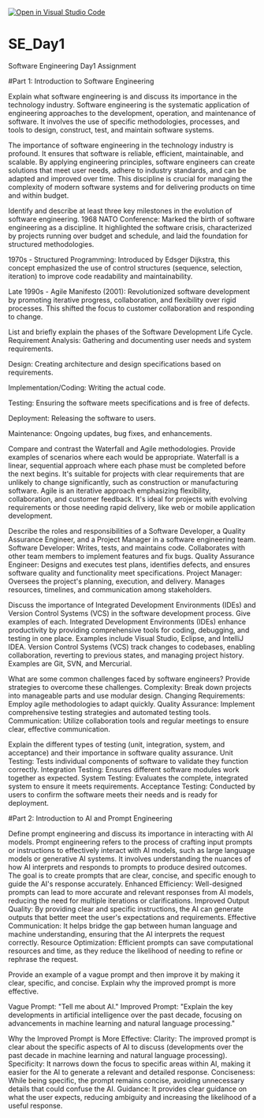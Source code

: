 [![Open in Visual Studio Code](https://classroom.github.com/assets/open-in-vscode-2e0aaae1b6195c2367325f4f02e2d04e9abb55f0b24a779b69b11b9e10269abc.svg)](https://classroom.github.com/online_ide?assignment_repo_id=18533993&assignment_repo_type=AssignmentRepo)
# SE_Day1
Software Engineering Day1 Assignment

#Part 1: Introduction to Software Engineering

Explain what software engineering is and discuss its importance in the technology industry.
Software engineering is the systematic application of engineering approaches to the development, operation, and maintenance of software. It involves the use of specific methodologies, processes, and tools to design, construct, test, and maintain software systems.

The importance of software engineering in the technology industry is profound. It ensures that software is reliable, efficient, maintainable, and scalable. By applying engineering principles, software engineers can create solutions that meet user needs, adhere to industry standards, and can be adapted and improved over time. This discipline is crucial for managing the complexity of modern software systems and for delivering products on time and within budget.

Identify and describe at least three key milestones in the evolution of software engineering.
1968 NATO Conference: Marked the birth of software engineering as a discipline. It highlighted the software crisis, characterized by projects running over budget and schedule, and laid the foundation for structured methodologies.

1970s - Structured Programming: Introduced by Edsger Dijkstra, this concept emphasized the use of control structures (sequence, selection, iteration) to improve code readability and maintainability.

Late 1990s - Agile Manifesto (2001): Revolutionized software development by promoting iterative progress, collaboration, and flexibility over rigid processes. This shifted the focus to customer collaboration and responding to change.

List and briefly explain the phases of the Software Development Life Cycle.
Requirement Analysis: Gathering and documenting user needs and system requirements.

Design: Creating architecture and design specifications based on requirements.

Implementation/Coding: Writing the actual code.

Testing: Ensuring the software meets specifications and is free of defects.

Deployment: Releasing the software to users.

Maintenance: Ongoing updates, bug fixes, and enhancements.

Compare and contrast the Waterfall and Agile methodologies. Provide examples of scenarios where each would be appropriate.
Waterfall is a linear, sequential approach where each phase must be completed before the next begins. It's suitable for projects with clear requirements that are unlikely to change significantly, such as construction or manufacturing software.
Agile is an iterative approach emphasizing flexibility, collaboration, and customer feedback. It's ideal for projects with evolving requirements or those needing rapid delivery, like web or mobile application development.

Describe the roles and responsibilities of a Software Developer, a Quality Assurance Engineer, and a Project Manager in a software engineering team.
Software Developer: Writes, tests, and maintains code. Collaborates with other team members to implement features and fix bugs.
Quality Assurance Engineer: Designs and executes test plans, identifies defects, and ensures software quality and functionality meet specifications.
Project Manager: Oversees the project's planning, execution, and delivery. Manages resources, timelines, and communication among stakeholders.

Discuss the importance of Integrated Development Environments (IDEs) and Version Control Systems (VCS) in the software development process. Give examples of each.
Integrated Development Environments (IDEs) enhance productivity by providing comprehensive tools for coding, debugging, and testing in one place. Examples include Visual Studio, Eclipse, and IntelliJ IDEA.
Version Control Systems (VCS) track changes to codebases, enabling collaboration, reverting to previous states, and managing project history. Examples are Git, SVN, and Mercurial.

What are some common challenges faced by software engineers? Provide strategies to overcome these challenges.
Complexity: Break down projects into manageable parts and use modular design.
Changing Requirements: Employ agile methodologies to adapt quickly.
Quality Assurance: Implement comprehensive testing strategies and automated testing tools.
Communication: Utilize collaboration tools and regular meetings to ensure clear, effective communication.

Explain the different types of testing (unit, integration, system, and acceptance) and their importance in software quality assurance.
Unit Testing: Tests individual components of software to validate they function correctly.
Integration Testing: Ensures different software modules work together as expected.
System Testing: Evaluates the complete, integrated system to ensure it meets requirements.
Acceptance Testing: Conducted by users to confirm the software meets their needs and is ready for deployment.

#Part 2: Introduction to AI and Prompt Engineering


Define prompt engineering and discuss its importance in interacting with AI models.
Prompt engineering refers to the process of crafting input prompts or instructions to effectively interact with AI models, such as large language models or generative AI systems. It involves understanding the nuances of how AI interprets and responds to prompts to produce desired outcomes. The goal is to create prompts that are clear, concise, and specific enough to guide the AI's response accurately.
Enhanced Efficiency: Well-designed prompts can lead to more accurate and relevant responses from AI models, reducing the need for multiple iterations or clarifications.
Improved Output Quality: By providing clear and specific instructions, the AI can generate outputs that better meet the user's expectations and requirements.
Effective Communication: It helps bridge the gap between human language and machine understanding, ensuring that the AI interprets the request correctly.
Resource Optimization: Efficient prompts can save computational resources and time, as they reduce the likelihood of needing to refine or rephrase the request.

Provide an example of a vague prompt and then improve it by making it clear, specific, and concise. Explain why the improved prompt is more effective.

Vague Prompt: "Tell me about AI."
Improved Prompt: "Explain the key developments in artificial intelligence over the past decade, focusing on advancements in machine learning and natural language processing."

Why the Improved Prompt is More Effective:
Clarity: The improved prompt is clear about the specific aspects of AI to discuss (developments over the past decade in machine learning and natural language processing).
Specificity: It narrows down the focus to specific areas within AI, making it easier for the AI to generate a relevant and detailed response.
Conciseness: While being specific, the prompt remains concise, avoiding unnecessary details that could confuse the AI.
Guidance: It provides clear guidance on what the user expects, reducing ambiguity and increasing the likelihood of a useful response.
